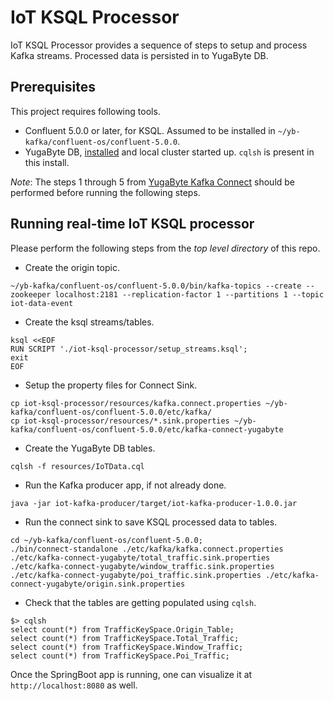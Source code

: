 # IoT KSQL Processor

IoT KSQL Processor provides a sequence of steps to setup and process Kafka streams. Processed data is persisted in to YugaByte DB.

## Prerequisites
This project requires following tools.
- Confluent 5.0.0 or later, for KSQL. Assumed to be installed in `~/yb-kafka/confluent-os/confluent-5.0.0`.
- YugaByte DB, [installed](https://docs.yugabyte.com/quick-start/install/) and local cluster started up. `cqlsh` is present in this install.


*Note*: The steps 1 through 5 from [YugaByte Kafka Connect](https://github.com/YugaByte/yb-kafka-connector) should be performed before running the following steps.


## Running real-time IoT KSQL processor
Please perform the following steps from the *top level directory* of this repo.

- Create the origin topic.
```
~/yb-kafka/confluent-os/confluent-5.0.0/bin/kafka-topics --create --zookeeper localhost:2181 --replication-factor 1 --partitions 1 --topic iot-data-event
```
- Create the ksql streams/tables.
```
ksql <<EOF
RUN SCRIPT './iot-ksql-processor/setup_streams.ksql';
exit
EOF
```

- Setup the property files for Connect Sink.
```
cp iot-ksql-processor/resources/kafka.connect.properties ~/yb-kafka/confluent-os/confluent-5.0.0/etc/kafka/
cp iot-ksql-processor/resources/*.sink.properties ~/yb-kafka/confluent-os/confluent-5.0.0/etc/kafka-connect-yugabyte
```

- Create the YugaByte DB tables.
```
cqlsh -f resources/IoTData.cql
```

- Run the Kafka producer app, if not already done.
```
java -jar iot-kafka-producer/target/iot-kafka-producer-1.0.0.jar
```

- Run the connect sink to save KSQL processed data to tables.
```
cd ~/yb-kafka/confluent-os/confluent-5.0.0;
./bin/connect-standalone ./etc/kafka/kafka.connect.properties ./etc/kafka-connect-yugabyte/total_traffic.sink.properties ./etc/kafka-connect-yugabyte/window_traffic.sink.properties ./etc/kafka-connect-yugabyte/poi_traffic.sink.properties ./etc/kafka-connect-yugabyte/origin.sink.properties
```

- Check that the tables are getting populated using `cqlsh`.
```
$> cqlsh
select count(*) from TrafficKeySpace.Origin_Table;
select count(*) from TrafficKeySpace.Total_Traffic;
select count(*) from TrafficKeySpace.Window_Traffic;
select count(*) from TrafficKeySpace.Poi_Traffic;
```

Once the SpringBoot app is running, one can visualize it at `http://localhost:8080` as well.
